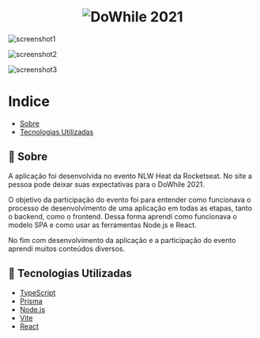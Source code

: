 <h1 align="center">
  <img src="https://user-images.githubusercontent.com/79796985/152643640-ebe15064-6148-4a9e-95f3-ee78e11ee881.png" alt="DoWhile 2021" />
</h1>

<div>
  
  ![screenshot1](https://user-images.githubusercontent.com/79796985/152646017-7ed20a8d-2836-4206-a10f-31500406aceb.png)
  
  ![screenshot2](https://user-images.githubusercontent.com/79796985/152646061-ee35a625-e1ba-4e09-be9f-4c07d8f71d99.png)

  ![screenshot3](https://user-images.githubusercontent.com/79796985/152646214-92653f7a-af19-47c4-bf2a-0a29007da53e.png)

</div>

# Indice
- [Sobre](#-sobre)
- [Tecnologias Utilizadas](#-tecnologias-utilizadas)

## 🧾 Sobre
A aplicação foi desenvolvida no evento NLW Heat da Rocketseat. No site a pessoa pode deixar suas expectativas para o DoWhile 2021.

O objetivo da participação do evento foi para entender como funcionava o processo de desenvolvimento de uma aplicação em todas as etapas, tanto o backend, como o frontend. Dessa forma aprendi como funcionava o modelo SPA e como usar as ferramentas Node.js e React.

No fim com desenvolvimento da aplicação e a participação do evento aprendi muitos conteúdos diversos.

## 🚀 Tecnologias Utilizadas
- [TypeScript](https://www.typescriptlang.org/)
- [Prisma](https://www.prisma.io/)
- [Node.js](https://nodejs.org/en/)
- [Vite](https://vitejs.dev/)
- [React](https://pt-br.reactjs.org/)

